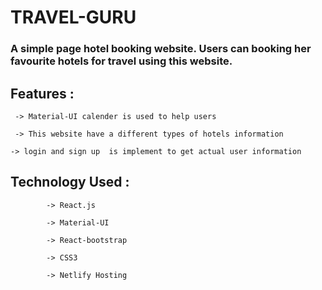 # TRAVEL-GURU



### A simple page hotel booking website. Users can booking her favourite hotels for travel using this website.




## Features : 



     -> Material-UI calender is used to help users

     -> This website have a different types of hotels information

    -> login and sign up  is implement to get actual user information




## Technology Used : 


            -> React.js

            -> Material-UI

            -> React-bootstrap

            -> CSS3

            -> Netlify Hosting